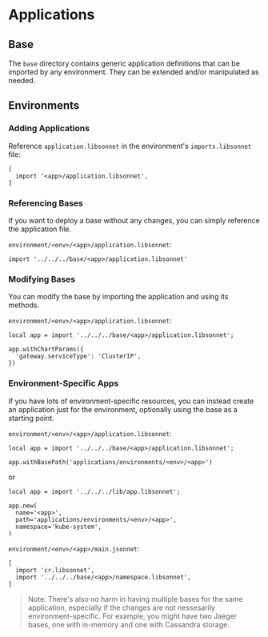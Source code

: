 # Applications

## Base

The `base` directory contains generic application definitions that can be
imported by any environment. They can be extended and/or manipulated as needed.

## Environments

### Adding Applications

Reference `application.libsonnet` in the environment's `imports.libsonnet` file:

```jsonnet
[
  import '<app>/application.libsonnet',
]
```

### Referencing Bases

If you want to deploy a base without any changes, you can simply reference the
application file.

`environment/<env>/<app>/application.libsonnet`:

```jsonnet
import '../../../base/<app>/application.libsonnet'
```

### Modifying Bases

You can modify the base by importing the application and using its methods.

`environment/<env>/<app>/application.libsonnet`:

```jsonnet
local app = import '../../../base/<app>/application.libsonnet';

app.withChartParams({
  'gateway.serviceType': 'ClusterIP',
})
```

### Environment-Specific Apps

If you have lots of environment-specific resources, you can instead create an
application just for the environment, optionally using the base as a starting
point.

`environment/<env>/<app>/application.libsonnet`:

```jsonnet
local app = import '../../../base/<app>/application.libsonnet';

app.withBasePath('applications/environments/<env>/<app>')
```

or

```jsonnet
local app = import '../../../lib/app.libsonnet';

app.new(
  name='<app>',
  path='applications/environments/<env>/<app>',
  namespace='kube-system',
)
```

`environment/<env>/<app>/main.jsonnet`:

```jsonnet
[
  import 'cr.libsonnet',
  import '../../../base/<app>/namespace.libsonnet',
]
```

> Note: There's also no harm in having multiple bases for the same application,
> especially if the changes are not nessesarily environment-specific. For
> example, you might have two Jaeger bases, one with in-memory and one with
> Cassandra storage.
